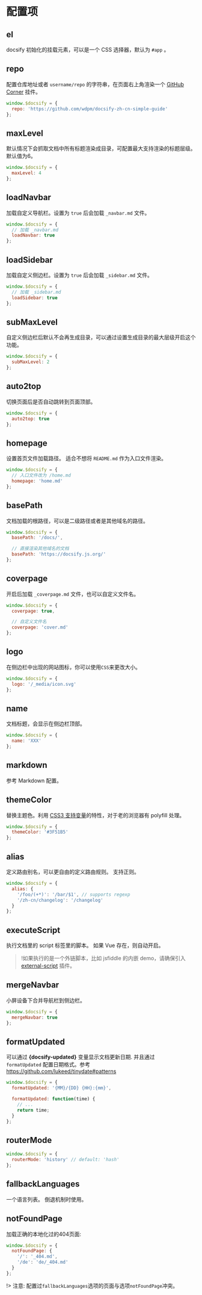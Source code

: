 # 配置项



## el

 docsify 初始化的挂载元素，可以是一个 CSS 选择器，默认为 `#app` 。



## repo

配置仓库地址或者 `username/repo` 的字符串，在页面右上角渲染一个 [GitHub Corner](http://tholman.com/github-corners/) 挂件。 

```js
window.$docsify = {
  repo: 'https://github.com/wdpm/docsify-zh-cn-simple-guide'
};
```



## maxLevel

 默认情况下会抓取文档中所有标题渲染成目录，可配置最大支持渲染的标题层级。 默认值为6。

```js
window.$docsify = {
  maxLevel: 4
};
```



## loadNavbar

加载自定义导航栏。设置为 `true` 后会加载 `_navbar.md` 文件。 

```js
window.$docsify = {
  // 加载 _navbar.md
  loadNavbar: true
};
```



## loadSidebar

 加载自定义侧边栏。设置为 `true` 后会加载 `_sidebar.md` 文件。

```js
window.$docsify = {
  // 加载 _sidebar.md
  loadSidebar: true
};
```



## subMaxLevel

 自定义侧边栏后默认不会再生成目录，可以通过设置生成目录的最大层级开启这个功能。 

```js
window.$docsify = {
  subMaxLevel: 2
};
```



## auto2top

切换页面后是否自动跳转到页面顶部。 

```js
window.$docsify = {
  auto2top: true
};
```



## homepage

设置首页文件加载路径。 适合不想将 `README.md` 作为入口文件渲染。

```js
window.$docsify = {
  // 入口文件改为 /home.md
  homepage: 'home.md'
};
```



## basePath

文档加载的根路径，可以是二级路径或者是其他域名的路径。 

```js
window.$docsify = {
  basePath: '/docs/',

  // 直接渲染其他域名的文档
  basePath: 'https://docsify.js.org/'
};
```



## coverpage

开启后加载 `_coverpage.md` 文件，也可以自定义文件名。 

```js
window.$docsify = {
  coverpage: true,

  // 自定义文件名
  coverpage: 'cover.md'
};
```



## logo

在侧边栏中出现的网站图标，你可以使用`CSS`来更改大小。

```js
window.$docsify = {
  logo: '/_media/icon.svg'
};
```



## name

文档标题，会显示在侧边栏顶部。 

```js
window.$docsify = {
  name: 'XXX'
};
```



## markdown

 参考 Markdown 配置。 



## themeColor

 替换主题色。利用 [CSS3 支持变量](https://developer.mozilla.org/en-US/docs/Web/CSS/Using_CSS_variables)的特性，对于老的浏览器有 polyfill 处理。 

```js
window.$docsify = {
  themeColor: '#3F51B5'
};
```



## alias

定义路由别名，可以更自由的定义路由规则。 支持正则。 

```js
window.$docsify = {
  alias: {
    '/foo/(+*)': '/bar/$1', // supports regexp
    '/zh-cn/changelog': '/changelog'
  }
};
```



## executeScript

执行文档里的 script 标签里的脚本。 如果 Vue 存在，则自动开启。 

> !如果执行的是一个外链脚本，比如 jsfiddle 的内嵌 demo，请确保引入 [external-script](https://docsify.js.org/#/plugins?id=外链脚本-external-script) 插件。 



## mergeNavbar

小屏设备下合并导航栏到侧边栏。 

```js
window.$docsify = {
  mergeNavbar: true
};
```



## formatUpdated

可以通过 **{docsify-updated}** 变量显示文档更新日期. 并且通过 `formatUpdated` 配置日期格式。参考 https://github.com/lukeed/tinydate#patterns 

```js
window.$docsify = {
  formatUpdated: '{MM}/{DD} {HH}:{mm}',

  formatUpdated: function(time) {
    // ...
    return time;
  }
};
```



## routerMode

```js
window.$docsify = {
  routerMode: 'history' // default: 'hash'
};
```



## fallbackLanguages

 一个语言列表。 倒退机制时使用。



## notFoundPage

加载正确的本地化过的404页面:

```js
window.$docsify = {
  notFoundPage: {
    '/': '_404.md',
    '/de': 'de/_404.md'
  }
};
```

!>  注意: 配置过`fallbackLanguages`选项的页面与选项`notFoundPage`冲突。 

